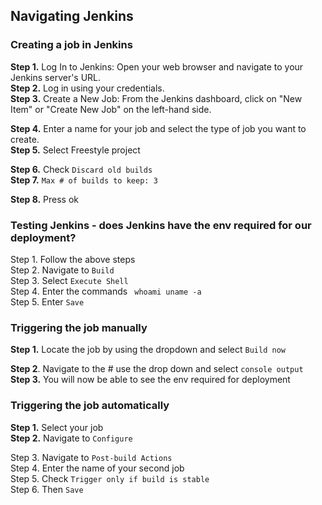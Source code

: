 ## Navigating Jenkins

### Creating a job in Jenkins

**Step 1.** Log In to Jenkins: Open your web browser and navigate to your Jenkins server's URL. <br>
**Step 2.** Log in using your credentials. <br>
**Step 3.** Create a New Job: From the Jenkins dashboard, click on "New Item" or "Create New Job" on the left-hand side. <br>



**Step 4.** Enter a name for your job and select the type of job you want to create. <br>
**Step 5.** Select Freestyle project <br>

**Step 6.** Check `Discard old builds` <br>
**Step 7.** `Max # of builds to keep: 3` <br>


**Step 8.** Press ok <br>

### Testing Jenkins - does Jenkins have the env required for our deployment?

Step 1. Follow the above steps <br>
Step 2. Navigate to `Build` <br>
Step 3. Select `Execute Shell` <br>
Step 4. Enter the commands ` whoami uname -a` <br>
Step 5. Enter `Save` <br>

### Triggering the job manually

**Step 1.** Locate the job by using the dropdown and select `Build now` <br>

**Step 2**. Navigate to the # use the drop down and select `console output` <br>
**Step 3.** You will now be able to see the env required for deployment 

### Triggering the job automatically

**Step 1.** Select your job <br>
**Step 2.** Navigate to `Configure`


Step 3. Navigate to `Post-build Actions` <br>
Step 4. Enter the name of your second job <br>
Step 5. Check `Trigger only if build is stable` <br>
Step 6. Then `Save` <br>